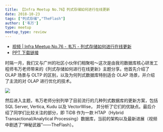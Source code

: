 ```yaml
---
title: 【Infra Meetup No.76】列式存储如何进行在线更新
date: 2018-10-23
tags: ["列式存储","TheFlash"]
author: ['韦万']
type: meetup
meetup_type: review
---
```


- [视频 | Infra Meetup No.76 - 韦万 - 列式存储如何进行在线更新](https://v.qq.com/txp/iframe/player.html?origin=https%3A%2F%2Fmp.weixin.qq.com&amp;vid=a0761ifbmsw&amp;autoplay=false&amp;full=true&amp;show1080p=false&amp;isDebugIframe=false)
- [PPT 下载链接](https://eyun.baidu.com/s/3dGKuM8T)


时隔一月，我们又与广州的社区小伙伴们相聚啦～这次是由我司数据库核心研发工程师韦万老师带来的《列式存储如何进行在线更新》主题分享。他首先介绍了 OLAP 场景与 OLTP 的区别，以及为何列式数据库特别适合 OLAP 场景，并介绍了主流的对 OLAP 进行优化的技术。

![](http://upload-images.jianshu.io/upload_images/542677-911a5cab11207d4a?imageMogr2/auto-orient/strip%7CimageView2/2/w/1240)


然后进入主题，韦万老师分别列举了目前流行的几种列式数据库的更新方案，包括 SQL Server, Vertica, Kudu 以及 VectorWise， 并分析了它们的优缺点。最后介绍了同学们比较关注的部分，即 TiDB 作为一款 HTAP（Hybrid Transactional/Analytical Processing）数据库，当前的架构以及最新进展（视频中剧透了“神秘武器”——TheFlash）。



